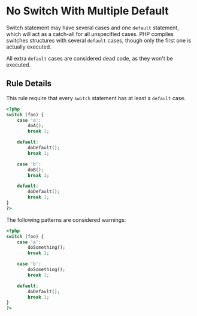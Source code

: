 <!-- Good Practices -->
# No Switch With Multiple Default

Switch statement may have several cases and one `default` statement, which will act as a catch-all for all unspecified cases. PHP compiles switches structures with several `default` cases, though only the first one is actually executed. 

All extra `default` cases are considered dead code, as they won't be executed. 

## Rule Details

This rule require that every `switch` statement has at least a `default` case. 

```php
<?php
switch (foo) {
    case 'a':
        doA();
        break 1;

    default:
        doDefault();
        break 1;

    case 'b':
        doB();
        break 1;

    default:
        doDefault();
        break 1;
}
?>
```

The following patterns are considered warnings:

```php
<?php
switch (foo) {
    case 'a':
        doSomething();
        break 1;

    case 'b':
        doSomething();
        break 1;

    default:
        doDefault();
        break 1;
}
?>
```


